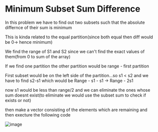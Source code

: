 # Minimum Subset Sum Difference

In this problem we have to find out two subsets such that the absolute differnce of their sum is minimum

This is kinda related to the equal partition(since both equal then diff would be 0-> hence minimum)

We find the range of S1 and S2 since we can't find the exact values of them(from 0 to sum of the array)

If we find one partition the other partition would be range - first partition

First subset would be on the left side of the partition...so s1 < s2 and
we have to find s2-s1 which would be Range - s1 - s1 -> Range - 2s1

now s1 would be less than range/2 and we can eliminate the ones whose sum doesnt exist(to eliminate we would use the subset sum to check if exists or not)

then make a vector consisting of the elements which are remaining and then execture the following code

![image](https://user-images.githubusercontent.com/44740658/110172218-d146d480-7e22-11eb-91f0-ccdea7480417.png)
